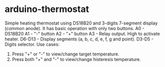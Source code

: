 # arduino-thermostat

Simple heating thermostat using DS18B20 and 3-digits 7-segment display (common anode).
It has basic operation with only two buttons.
A0 - DS18B20
A1 - "-" button
A2 - "+" button
A3 - Relay output. High to activate heater.
D6-D13 - Display segments (a, b, c, d, e, f, g and point).
D3-D5 - Digits selector.
Use cases:
1. Press "+" or "-" to view/change target temperature.
2. Press both "+" and "-" to view/change histeresis temperature.
